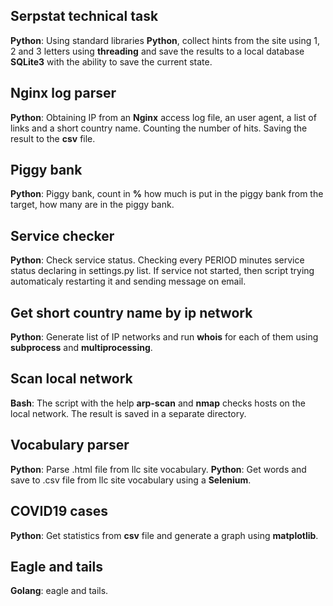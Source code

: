 ## Serpstat technical task

**Python**: Using standard libraries **Python**, collect hints from the site using 1, 2 and 3 letters using **threading** and save the results to a local database **SQLite3** with the ability to save the current state.

## Nginx log parser

**Python**: Obtaining IP from an **Nginx** access log file, an user agent, a list of links and a short country name. Counting the number of hits. Saving the result to the **csv** file.

## Piggy bank

**Python**: Piggy bank, count in **%** how much is put in the piggy bank from the target, how many are in the piggy bank.

## Service checker

**Python**: 
Check service status.
Checking every PERIOD minutes service status declaring in settings.py list.
If service not started, then script trying automaticaly restarting it
and sending message on email.

## Get short country name by ip network

**Python**: Generate list of IP networks and run **whois** for each of them using **subprocess** and **multiprocessing**.


## Scan local network

**Bash**: The script with the help **arp-scan** and **nmap** checks hosts on the local network. The result is saved in a separate directory.

## Vocabulary parser
**Python**: Parse .html file from llc site vocabulary.
**Python**: Get words and save to .csv file from llc site vocabulary using a **Selenium**.

## COVID19 cases
**Python**: Get statistics from **csv** file and generate a graph using **matplotlib**.

## Eagle and tails
**Golang**: eagle and tails.
